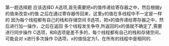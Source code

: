 第一题选择题
应该选择D
A选项,首先需要把x的值传递给寄存器之中，然后根据y的值来改变x的值
之后在通过寄存器传回来，这里y的值在多线程中不一定是一样的
因为每个线程都有自己的栈和存储空间
B选项，把x的值传递给寄存器之中，然后进行加一操作，之后在返回
多个线程发生争夺,所返回的x的值就不确定了,需要进行同步操作
C选项，和B选项是差不多的，每个线程都有自己的栈和存储空间，可能会对
x进行多次操作
D选项，x的值恒定为1，在所有的线程中是相同的.
